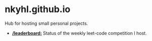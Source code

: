 # nkyhl.github.io
Hub for hosting small personal projects.

* [**/leaderboard:**](https://nkyhl.github.io/leaderboard) Status of the weekly leet-code competition I host.
